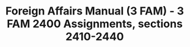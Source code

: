 ---
layout: wrapper_text
category: datasets

# Basic
identifier: "100,731"
title: "Foreign Affairs Manual (3 FAM) - 3 FAM 2400 Assignments, sections 2410-2440"
describedBy: "http://www.state.gov/m/a/dir/regs/fam/03fam/2400/index.htm"
description: "The Foreign Service Act of 1980 mandated a comprehensive revision to the operation of the Department of State and the personnel assigned to the US Foreign Service. As the statutory authority, the Foreign Affairs Manual (FAM), details the Department of State's regulations and policies on its structure and operations. Currently, there are over 25,000 pages of policies and procedures published in 16 volumes of the FAM and 38 corresponding sections of the Foreign Affairs Handbook (FAH). The FAM and FAH are revised accordingly as changes in the organization occur. 3 FAM 2400 contains documentation of the following administrative components: - 2410 Assignments and Details - 2420 Foreign Service Career Development, Assignments, And Transfer - 2430 Commissions, Titles, and Rank - 2440 Curtailment"
programCode:
  - "014:003"
bureauCode:
  - "014:00"

# Dates
modified: "2009-12-07"

# POC
poc:
  type: "vcard:Contact"
  fn: "Kottmyer, Alice"
  hasEmail: "mailto:KottmyerAM@state.gov"

# Publisher
publisher:
  type: "org:Organization"
  name: "U.S. Department of State"

# Spatiotemporal
spatial: "World"
temporal: "1980-01-01T00:00:01Z/2011-12-31T23:59:59Z"

# Distribution
distribution:
  - type: "dcat:Distribution"
    downloadURL: "http://www.state.gov/m/a/dir/regs/fam/03fam/2400/index.htm"
    mediaType: "text/html"
  - type: "dcat:Distribution"
    accessURL: "http://www.state.gov/m/a/dir/regs/fam/03fam/2400/index.htm"
    format: "html"

# Keywords
keyword:
  - "-"
---